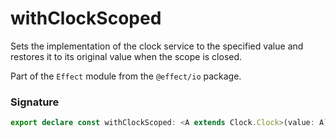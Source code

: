 # withClockScoped

Sets the implementation of the clock service to the specified value and
restores it to its original value when the scope is closed.

Part of the `Effect` module from the `@effect/io` package.

### Signature

```typescript
export declare const withClockScoped: <A extends Clock.Clock>(value: A) => Effect<Scope.Scope, never, void>
```
